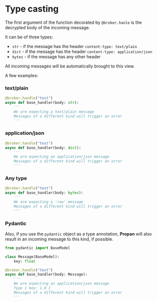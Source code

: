 # Type casting

The first argument of the function decorated by `@broker.hanle` is the decrypted body of the incoming message.

It can be of three types:

* `str` - if the message has the header `content-type: text/plain`
* `dict` - if the message has the header `content-type: application/json`
* `bytes` - if the message has any other header

All incoming messages will be automatically brought to this view.

A few examples:

### text/plain

```python
@broker.handle("test")
async def base_handler(body: str):
    '''
    We are expecting a text/plain message
    Messages of a different kind will trigger an error
    '''

```

### application/json

```python
@broker.handle("test")
async def base_handler(body: dict):
    '''
    We are expecting an application/json message
    Messages of a different kind will trigger an error
    '''
```

### Any type

```python
@broker.handle("test")
async def base_handler(body: bytes):
    '''
    We are expecting a 'raw' message
    Messages of a different kind will trigger an error
    '''
```

### Pydantic

Also, if you use the `pydantic` object as a type annotation, **Propan** will also result in an incoming message
to this kind, if possible.

```python
from pydantic import BaseModel

class Message(BaseModel):
    key: float

@broker.handle("test")
async def base_handler(body: Message):
    '''
    We are expecting an application/json message
    Type { key: 1.0 }
    Messages of a different kind will trigger an error
    '''
```